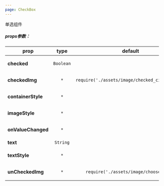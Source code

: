 ```yaml
---
page: CheckBox
---
```



单选组件

##### props参数：

prop | type | default | required | description
---- | :----: | :-------: | :--------: | -----------
**checked** | `Boolean` |  | false | 指定选中状态
**checkedImg** | `*` | `require('./assets/image/checked_circle.png')` | false | 指定选中状态的图片
**containerStyle** | `*` |  | false | 指定组件容器的style
**imageStyle** | `*` |  | false | 指定状态图片的style
**onValueChanged** | `*` |  | false | 点击后触发的回调
**text** | `String` |  | false | 指定文本
**textStyle** | `*` |  | false | 指定文本的样式
**unCheckedImg** | `*` | `require('./assets/image/choose.png')` | false | 指定未选中状态的图片




